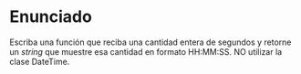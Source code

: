 # Enunciado

Escriba una función que reciba una cantidad entera de segundos y retorne un _string_ que muestre esa cantidad en formato HH:MM:SS. NO utilizar la clase DateTime.
